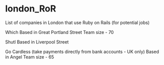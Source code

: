# london_RoR
List of companies in London that use Ruby on Rails (for potential jobs)

Which
Based in Great Portland Street
Team size - 70

Shutl
Based in Liverpool Street

Go Cardless (take payments directly from bank accounts - UK only)
Based in Angel
Team size - 65
